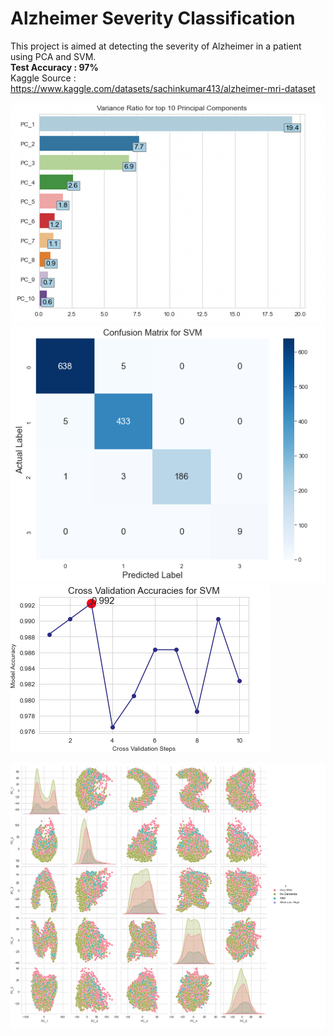 # Alzheimer Severity Classification
This project is aimed at detecting the severity of Alzheimer in a patient using PCA and SVM.
<br> <b>Test Accuracy : 97% </b><br>
Kaggle Source : https://www.kaggle.com/datasets/sachinkumar413/alzheimer-mri-dataset


![img4](/images/img1.png)
![img4](/images/img2.png)
![img3](/images/img3.png)

![img2](/images/img4.png)


